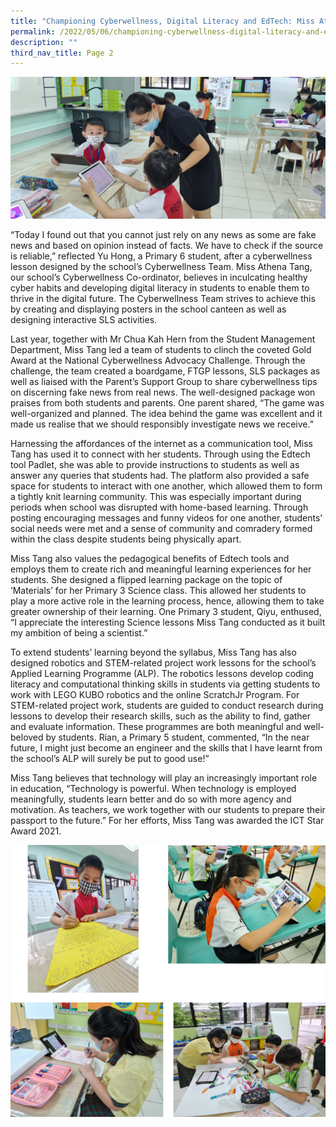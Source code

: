 ```yaml
---
title: "Championing Cyberwellness, Digital Literacy and EdTech: Miss Athena Tang"
permalink: /2022/05/06/championing-cyberwellness-digital-literacy-and-edtech-miss-athena-tang/
description: ""
third_nav_title: Page 2
---
```

<img src="/images/Banner-Picture.jpeg">
<p>“Today I found out that you cannot just rely on any news as some are fake news and based on opinion instead of facts. We have to check if the source is reliable,” reflected Yu Hong, a Primary 6 student, after a cyberwellness lesson designed by the school’s Cyberwellness Team. Miss Athena Tang, our school’s Cyberwellness Co-ordinator, believes in inculcating healthy cyber habits and developing digital literacy in students to enable them to thrive in the digital future. The Cyberwellness Team strives to achieve this by creating and displaying posters in the school canteen as well as designing interactive SLS activities.</p>
<p>Last year, together with Mr Chua Kah Hern from the Student Management Department, Miss Tang led a team of students to clinch the coveted Gold Award at the National Cyberwellness Advocacy Challenge. Through the challenge, the team created a boardgame, FTGP lessons, SLS packages as well as liaised with the Parent’s Support Group to share cyberwellness tips on discerning fake news from real news. The well-designed package won praises from both students and parents. One parent shared, “The game was well-organized and planned. The idea behind the game was excellent and it made us realise that we should responsibly investigate news we receive.”</p>
<p>Harnessing the affordances of the internet as a communication tool, Miss Tang has used it to connect with her students. Through using the Edtech tool Padlet, she was able to provide instructions to students as well as answer any queries that students had. The platform also provided a safe space for students to interact with one another, which allowed them to form a tightly knit learning community. This was especially important during periods when school was disrupted with home-based learning. Through posting encouraging messages and funny videos for one another, students’ social needs were met and a sense of community and comradery formed within the class despite students being physically apart.</p>
<p>Miss Tang also values the pedagogical benefits of Edtech tools and employs them to create rich and meaningful learning experiences for her students. She designed a flipped learning package on the topic of ‘Materials’ for her Primary 3 Science class. This allowed her students to play a more active role in the learning process, hence, allowing them to take greater ownership of their learning. One Primary 3 student, Qiyu, enthused, “I appreciate the interesting Science lessons Miss Tang conducted as it built my ambition of being a scientist.”</p>
<p>To extend students’ learning beyond the syllabus, Miss Tang has also designed robotics and STEM-related project work lessons for the school’s Applied Learning Programme (ALP). The robotics lessons develop coding literacy and computational thinking skills in students via getting students to work with LEGO KUBO robotics and the online ScratchJr Program. For STEM-related project work, students are guided to conduct research during lessons to develop their research skills, such as the ability to find, gather and evaluate information. These programmes are both meaningful and well-beloved by students. Rian, a Primary 5 student, commented, “In the near future, I might just become an engineer and the skills that I have learnt from the school’s ALP will surely be put to good use!”</p>
<p>Miss Tang believes that technology will play an increasingly important role in education, “Technology is powerful. When technology is employed meaningfully, students learn better and do so with more agency and motivation. As teachers, we work together with our students to prepare their passport to the future.” For her efforts, Miss Tang was awarded the ICT Star Award 2021.</p>
<img src="/images/cyberwellness.jpg">